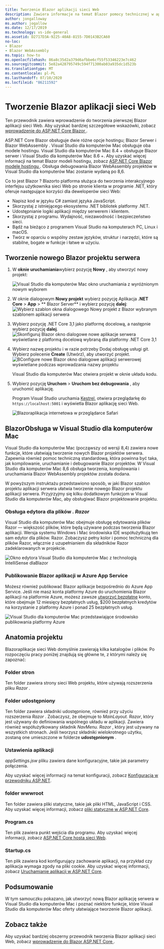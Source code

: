 ```yaml
---
title: Tworzenie Blazor aplikacji sieci Web
description: Zawiera informacje na temat Blazor pomocy technicznej w aplikacjach ASP.NET Core w Visual Studio dla komputerów Mac.
author: jongalloway
ms.author: jogallow
ms.date: 12/17/2019
ms.technology: vs-ide-general
ms.assetid: D2717D3A-9225-40A8-8155-7D0143B2CA60
no-loc:
- Blazor
- Blazor WebAssembly
ms.topic: how-to
ms.openlocfilehash: 86a8c35d2a379d6afbbe6cf55f53346223e7c462
ms.sourcegitcommit: 5e82a428795749c594f71300ab03a935dc1d523b
ms.translationtype: MT
ms.contentlocale: pl-PL
ms.lasthandoff: 07/10/2020
ms.locfileid: "86211592"
---
```

# <a name="create-blazor-web-apps"></a>Tworzenie Blazor aplikacji sieci Web

Ten przewodnik zawiera wprowadzenie do tworzenia pierwszej Blazor aplikacji sieci Web. Aby uzyskać bardziej szczegółowe wskazówki, zobacz [wprowadzenie do ASP.NET Core Blazor ](/aspnet/core/blazor/index).

ASP.NET Core Blazor obsługuje dwie różne opcje hostingu; Blazor Serwer i Blazor WebAssembly . Visual Studio dla komputerów Mac obsługuje oba modele hostingu. Visual Studio dla komputerów Mac 8.4 + obsługuje Blazor serwer i Visual Studio dla komputerów Mac 8.6 +. Aby uzyskać więcej informacji na temat Blazor modeli hostingu, zobacz [ASP.NET Core Blazor modele hostingu ](https://docs.microsoft.com/aspnet/core/blazor/hosting-models?view=aspnetcore-3.1). Obsługa debugowania Blazor WebAssembly projektów w Visual Studio dla komputerów Mac zostanie wydaną po 8,6.

Co to jest Blazor ? Blazorto platforma służąca do tworzenia interakcyjnego interfejsu użytkownika sieci Web po stronie klienta w programie .NET, który oferuje następujące korzyści dla deweloperów sieci Web:

* Napisz kod w języku C# zamiast języka JavaScript.
* Skorzystaj z istniejącego ekosystemu .NET bibliotek platformy .NET.
* Udostępnianie logiki aplikacji między serwerem i klientem.
* Skorzystaj z programu. Wydajność, niezawodność i bezpieczeństwo sieci.
* Bądź na bieżąco z programem Visual Studio na komputerach PC, Linux i macOS.
* Twórz w oparciu o wspólny zestaw języków, struktur i narzędzi, które są stabilne, bogate w funkcje i łatwe w użyciu.

## <a name="creating-a-new-blazor-server-project"></a>Tworzenie nowego Blazor projektu serwera

1. W **oknie uruchamiania**wybierz pozycję **Nowy** , aby utworzyć nowy projekt:

   ![Visual Studio dla komputerów Mac okno uruchamiania z wyróżnionym nowym wyborem](media/blazor-new-project.png)
1. W oknie dialogowym **Nowy projekt** wybierz pozycję Aplikacja **.NET Core** > **App** > ** Blazor Server** i wybierz pozycję **dalej**: ![ Wybierz szablon okna dialogowego Nowy projekt z Blazor wybranym szablonem aplikacji serwera](media/blazor-project-template.png)

1. Wybierz pozycję .NET Core 3,1 jako platformę docelową, a następnie wybierz pozycję **dalej**. 
   ![Skonfiguruj Blazor okno dialogowe nowe aplikacje serwera wyświetlane z platformą docelową wybraną dla platformy .NET Core 3,1](media/blazor-select-target-framework.png)

1. Wybierz nazwę projektu i w razie potrzeby Dodaj obsługę usługi git. Wybierz polecenie **Create** (Utwórz), aby utworzyć projekt.
   ![BConfigure nowe Blazor okno dialogowe aplikacji serwerowej wyświetlane podczas wprowadzania nazwy projektu](media/blazor-name-project.png)

   Visual Studio dla komputerów Mac otwiera projekt w oknie układu kodu.
1. Wybierz pozycję **Uruchom**  >  **Uruchom bez debugowania** , aby uruchomić aplikację.

   Program Visual Studio uruchamia [Kestrel](/aspnet/core/fundamentals/servers/kestrel), otwiera przeglądarkę do `https://localhost:5001` i wyświetla Blazor aplikację sieci Web.

   ![Blazoraplikacja internetowa w przeglądarce Safari](media/blazor-new-app-in-edge.png)

## <a name="blazor-support-in-visual-studio-for-mac"></a>BlazorObsługa w Visual Studio dla komputerów Mac

Visual Studio dla komputerów Mac (począwszy od wersji 8,4) zawiera nowe funkcje, które ułatwiają tworzenie nowych Blazor projektów serwera. Zapewnia również pomoc techniczną standardową, która powinna być taka, jak kompilowanie, uruchamianie i debugowanie Blazor projektów. W Visual Studio dla komputerów Mac 8,6 obsługa tworzenia, kompilowania i uruchamiania Blazor WebAssembly projektów została dodana.

W powyższym instruktażu przedstawiono sposób, w jaki Blazor szablon projektu aplikacji serwera ułatwia tworzenie nowego Blazor projektu aplikacji serwera. Przyjrzyjmy się kilku dodatkowym funkcjom w Visual Studio dla komputerów Mac, aby obsługiwać Blazor projektowanie projektu.

### <a name="editor-support-for-razor-files"></a>Obsługa edytora dla plików *. Razor*
Visual Studio dla komputerów Mac obejmuje obsługę edytowania plików Razor — większość plików, które będą używane podczas tworzenia Blazor aplikacji. Wersja systemu Windows i Mac środowiska IDE współużytkują ten sam edytor dla plików. Razor. Zobaczysz pełny kolor i pomoc techniczną dla plików Razor, włącznie z uzupełnianiem dla składników Razor zadeklarowanych w projekcie.

![Okno edytora Visual Studio dla komputerów Mac z technologią IntelliSense dlaBlazor](media/blazor-intellisense.png)

### <a name="publishing-blazor-applications-to-azure-app-service"></a>Publikowanie Blazor aplikacji w Azure App Service
Możesz również publikować Blazor aplikacje bezpośrednio do Azure App Service. Jeśli nie masz konta platformy Azure do uruchomienia Blazor aplikacji na platformie Azure, możesz zawsze [utworzyć bezpłatne](https://azure.microsoft.com/free) konto, które obejmuje 12 miesięcy bezpłatnych usług, $200 bezpłatnych kredytów na korzystanie z platformy Azure i ponad 25 bezpłatnych usług.

![Visual Studio dla komputerów Mac przedstawiające środowisko publikowania platformy Azure](media/blazor-azure-publish.png)

## <a name="project-anatomy"></a>Anatomia projektu

Blazoraplikacje sieci Web domyślnie zawierają kilka katalogów i plików. Po rozpoczęciu pracy poniżej znajdują się główne te, z którymi należy się zapoznać:

### <a name="pages-folder"></a>Folder stron

Ten folder zawiera strony sieci Web projektu, które używają rozszerzenia pliku *Razor* .

### <a name="shared-folder"></a>Folder udostępniony

Ten folder zawiera składniki udostępnione, również przy użyciu rozszerzenia *Razor* . Zobaczysz, że obejmuje to *MainLayout. Razor*, który jest używany do definiowania wspólnego układu w aplikacji. Zawiera również współużytkowany składnik *NavMenu. Razor* , który jest używany na wszystkich stronach. Jeśli tworzysz składniki wielokrotnego użytku, zostaną one umieszczone w folderze **udostępnionym** .

### <a name="app-settings"></a>Ustawienia aplikacji

*appSettings.jsw* pliku zawiera dane konfiguracyjne, takie jak parametry połączenia.

Aby uzyskać więcej informacji na temat konfiguracji, zobacz [Konfiguracja w przewodniku ASP.NET](/aspnet/core/fundamentals/configuration/index).

### <a name="wwwroot-folder"></a>folder wwwroot

Ten folder zawiera pliki statyczne, takie jak pliki HTML, JavaScript i CSS. Aby uzyskać więcej informacji, zobacz [pliki statyczne w ASP.NET Core](/aspnet/core/fundamentals/static-files).

### <a name="programcs"></a>Program.cs

Ten plik zawiera punkt wejścia dla programu. Aby uzyskać więcej informacji, zobacz [ASP.NET Core hosta sieci Web](/aspnet/core/fundamentals/host/web-host).

### <a name="startupcs"></a>Startup.cs

Ten plik zawiera kod konfigurujący zachowanie aplikacji, na przykład czy aplikacja wymaga zgody na pliki cookie. Aby uzyskać więcej informacji, zobacz [Uruchamianie aplikacji w ASP.NET Core](/aspnet/core/fundamentals/startup).

## <a name="summary"></a>Podsumowanie
W tym samouczku pokazano, jak utworzyć nową Blazor aplikację serwera w Visual Studio dla komputerów Mac i poznać niektóre funkcje, które Visual Studio dla komputerów Mac oferty ułatwiające tworzenie Blazor aplikacji.

## <a name="see-also"></a>Zobacz także

Aby uzyskać bardziej obszerny przewodnik tworzenia Blazor aplikacji sieci Web, zobacz [wprowadzenie do Blazor ASP.NET Core ](/aspnet/core/blazor/index).
